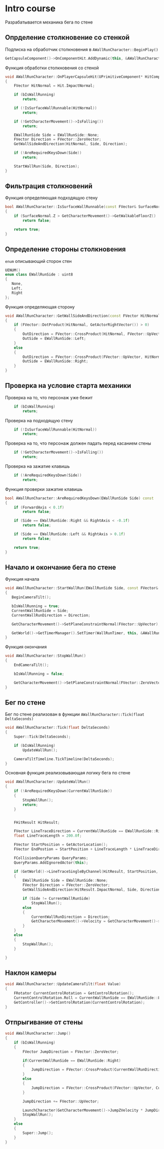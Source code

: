 # Intro course


Разрабатывается механика бега по стене

## Опрделение столкновение со стенкой

Подписка на обработчик столкновения в `AWallRunCharacter::BeginPlay()`

```c++
GetCapsuleComponent()->OnComponentHit.AddDynamic(this, &AWallRunCharacter::OnPlayerCapsuleHit);
```

Функция обработки столкновения со стеной

```c++
void AWallRunCharacter::OnPlayerCapsuleHit(UPrimitiveComponent* HitComponent, AActor* OtherActor, UPrimitiveComponent* OtherComp, FVector NormalImpulse, const FHitResult& Hit)
{
	FVector HitNormal = Hit.ImpactNormal;

	if (bIsWallRunning)
		return;

	if (!IsSurfaceWallRunnable(HitNormal))
		return;

	if (!GetCharacterMovement()->IsFalling())
		return;

	EWallRunSide Side = EWallRunSide::None;
	FVector Direction = FVector::ZeroVector;
	GetWallSideAndDirection(HitNormal, Side, Direction);

	if (!AreRequiredKeysDown(Side))
		return;

	StartWallRun(Side, Direction);
}
```

## Фильтрация столкновений

Функция определяющая подходящую стену

```c++
bool AWallRunCharacter::IsSurfaceWallRunnable(const FVector& SurfaceNormal) const
{
	if (SurfaceNormal.Z > GetCharacterMovement()->GetWalkableFloorZ() || SurfaceNormal.Z < -0.005f)
		return false;

	return true;
}
```

## Определение стороны столкновения

 `enum` описывающий сторон стен

 ```c++
UENUM()
enum class EWallRunSide : uint8
{
	None,
	Left,
	Right
};
 ```

Функция определяющая сторону

```c++
void AWallRunCharacter::GetWallSideAndDirection(const FVector HitNormal, EWallRunSide& OutSide, FVector& OutDirection) const
{
	if (FVector::DotProduct(HitNormal, GetActorRightVector()) > 0)
	{
		OutDirection = FVector::CrossProduct(HitNormal, FVector::UpVector).GetSafeNormal();
		OutSide = EWallRunSide::Left;
	}
	else
	{
		OutDirection = FVector::CrossProduct(FVector::UpVector, HitNormal).GetSafeNormal();
		OutSide = EWallRunSide::Right;
	}
}
```

## Проверка на условие старта механики

Проверка на то, что персонаж уже бежит

```c++
	if (bIsWallRunning)
		return;
```

Проверка на подходящую стену

```c++
	if (!IsSurfaceWallRunnable(HitNormal))
		return;
```

Проверка на то, что персонаж должен падать перед касанием стены

```c++
	if (!GetCharacterMovement()->IsFalling())
		return;
```

Проверка на зажатие клавишь

```c++
	if (!AreRequiredKeysDown(Side))
		return;
```

Функция проверки зажатие клавишь

```c++
bool AWallRunCharacter::AreRequiredKeysDown(EWallRunSide Side) const
{
	if (ForwardAxis < 0.1f)
		return false;

	if (Side == EWallRunSide::Right && RightAxis < -0.1f)
		return false;

	if (Side == EWallRunSide::Left && RightAxis > 0.1f)
		return false;

	return true;
}
```

## Начало и окончание бега по стене

Функция начала

 ```c++
void AWallRunCharacter::StartWallRun(EWallRunSide Side, const FVector& Direction)
{
	BeginCameraTilt();

	bIsWallRunning = true;
	CurrentWallRunSide = Side;
	CurrentWallRunDirection = Direction;

	GetCharacterMovement()->SetPlaneConstraintNormal(FVector::UpVector);

	GetWorld()->GetTimerManager().SetTimer(WallRunTimer, this, &AWallRunCharacter::StopWallRun, MaxWallRunTimer, false);
}
 ```

Функция окончания

```c++
void AWallRunCharacter::StopWallRun()
{
	EndCameraTilt();

	bIsWallRunning = false;

	GetCharacterMovement()->SetPlaneConstraintNormal(FVector::ZeroVector);
}
```

## Бег по стене

Бег по стене реализован в функции `AWallRunCharacter::Tick(float DeltaSeconds)`

```c++
void AWallRunCharacter::Tick(float DeltaSeconds)
{
	Super::Tick(DeltaSeconds);

	if (bIsWallRunning)
		UpdateWallRun();

	CameraTiltTimeline.TickTimeline(DeltaSeconds);
}
```

Основная функция реализовывающая логику бега по стене

```c++
void AWallRunCharacter::UpdateWallRun()
{
	if (!AreRequiredKeysDown(CurrentWallRunSide))
	{
		StopWallRun();
		return;
	}


	FHitResult HitResult;

	FVector LineTraceDirection = CurrentWallRunSide == EWallRunSide::Right ? GetActorRightVector() : -GetActorRightVector();
	float LineTraceLength = 200.0f;

	FVector StartPosition = GetActorLocation();
	FVector EndPostion = StartPosition + LineTraceLength * LineTraceDirection;

	FCollisionQueryParams QueryParams;
	QueryParams.AddIgnoredActor(this);

	if (GetWorld()->LineTraceSingleByChannel(HitResult, StartPosition, EndPostion, ECC_Visibility, QueryParams))
	{
		EWallRunSide Side = EWallRunSide::None;
		FVector Direction = FVector::ZeroVector;
		GetWallSideAndDirection(HitResult.ImpactNormal, Side, Direction);

		if (Side != CurrentWallRunSide)
			StopWallRun();
		else
		{
			CurrentWallRunDirection = Direction;
			GetCharacterMovement()->Velocity = GetCharacterMovement()->GetMaxSpeed() * CurrentWallRunDirection;
		}
	}
	else
	{
		StopWallRun();
	}

}
```

## Наклон камеры

```c++
void AWallRunCharacter::UpdateCameraTilt(float Value)
{
	FRotator CurrentControlRotation = GetControlRotation();
	CurrentControlRotation.Roll = CurrentWallRunSide == EWallRunSide::Left ? Value : -Value;
	GetController()->SetControlRotation(CurrentControlRotation);
}
```

## Отпрыгивание от стены

```c++
void AWallRunCharacter::Jump()
{
	if (bIsWallRunning)
	{
		FVector JumpDirection = FVector::ZeroVector;

		if(CurrentWallRunSide == EWallRunSide::Right)
		{
			JumpDirection = FVector::CrossProduct(CurrentWallRunDirection, FVector::UpVector).GetSafeNormal();
		}
		else
		{
			JumpDirection = FVector::CrossProduct(FVector::UpVector, CurrentWallRunDirection).GetSafeNormal();
		}

		JumpDirection += FVector::UpVector;

		LaunchCharacter(GetCharacterMovement()->JumpZVelocity * JumpDirection.GetSafeNormal(), false, true);
		StopWallRun();
	}
	else
	{
		Super::Jump();
	}
}
```